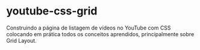 # youtube-css-grid
Construindo a página de listagem de vídeos no YouTube com CSS colocando em prática todos os conceitos aprendidos, principalmente sobre Grid Layout.
